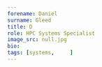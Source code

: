 ```yaml
---
forename: Daniel
surname: Gleed
title: D
role: HPC Systems Specialist
image_src: null.jpg
bio: 
tags: [systems,     ] 
---
```

